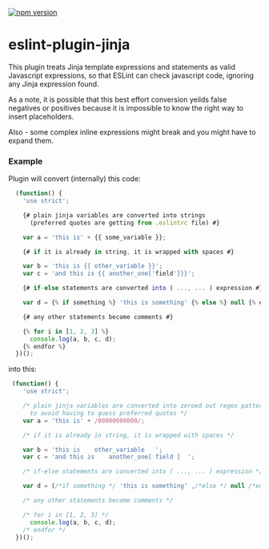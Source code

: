 [![npm version](https://img.shields.io/npm/v/eslint-plugin-jinja.svg?style=flat)](https://www.npmjs.com/package/eslint-plugin-jinja)

# eslint-plugin-jinja
This plugin treats Jinja template expressions and statements as valid Javascript expressions, so that ESLint can check javascript code, ignoring any Jinja expression found.

As a note, it is possible that this best effort conversion yeilds false negatives or positives because it is impossible to know the right way to insert placeholders.

Also - some complex inline expressions might break and you might have to expand them.

### Example

Plugin will convert (internally) this code:

```js
  (function() {
    'use strict';

    {# plain jinja variables are converted into strings
      (preferred quotes are getting from .eslintrc file) #}

    var a = 'this is' + {{ some_variable }};

    {# if it is already in string, it is wrapped with spaces #}

    var b = 'this is {{ other_variable }}';
    var c = 'and this is {{ another_one['field']}}';

    {# if-else statements are converted into ( ..., ... ) expression #}

    var d = {% if something %} 'this is something' {% else %} null {% endif %};

    {# any other statements become comments #}

    {% for i in [1, 2, 3] %}
      console.log(a, b, c, d);
    {% endfor %}
  })();
```
into this:
```js
 (function() {
    'use strict';

    /* plain jinja variables are converted into zeroed out regex patterns
      to avoid having to guess preferred quotes */
    var a = 'this is' + /00000000000/;

    /* if it is already in string, it is wrapped with spaces */

    var b = 'this is    other_variable   ';
    var c = 'and this is    another_one[ field ]  ';

    /* if-else statements are converted into ( ..., ... ) expression */

    var d = (/*if something */ 'this is something' ,/*else */ null /*endif */);

    /* any other statements become comments */

    /* for i in [1, 2, 3] */
      console.log(a, b, c, d);
    /* endfor */
  })();
```
